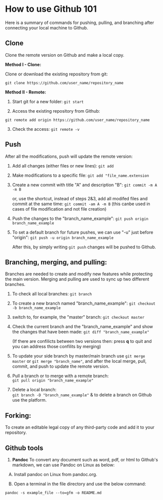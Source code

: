 # How to use Github 101
Here is a summary of commands for pushing, pulling, and branching after connecting your local machine to Github.


## Clone
Clone the remote version on Github and make a local copy.

**Method I - Clone:**

Clone or download the existing repository from git:

``` git clone https://github.com/user_name/repository_name ```

**Method II - Remote:**

1. Start git for a new folder:
``` git start ```

2. Access the existing repository from Github:

``` git remote add origin https://github.com/user_name/repository_name ```

3. Check the access:
``` git remote -v ```


## Push
After all the modifications, push will update the remote version:

1. Add all changes (either files or new lines):
```git add```

2. Make modifications to a specific file:
``` git add "file_name.extension ```

3. Create a new commit with title "A" and description "B":
``` git commit -m A -m B ```

   or, use the shortcut, instead of steps 2&3, add all modifed files and commit at the same time: ``` git commit -am A -m B ```
   (this canbe used in cases of file modification and not file creation)


4. Push the changes to the "branch_name_example":
``` git push origin branch_name_example ```

5. To set a default branch for future pushes, we can use "-u" just before "origin":
``` git push -u origin branch_name_example ```

   After this, by simply writing  ``` git push ``` changes will be pushed to Github.



## Branching, merging, and pulling:
Branches are needed to create and modify new features while protecting the main version. 
Merging and pulling are used to sync up two different branches.

1. To check all local branches:
``` git branch ```

2. To create a new branch named "branch_name_example":
``` git checkout -b branch_name_example ```

3. switch to, for example, the "master" branch:
``` git checkout master ``` 

4. Check the current branch and the "branch_name_example" and show the changes that have been made:
``` git diff "branch_name_example" ```

   (If there are confilicts between two versions then:
   press **q** to quit and you can address those confilits by merging)

5. To update your side branch by master/main branch use ``` git merge master ``` or ``` git merge "branch_name" ```, and after the local merge, pull, commit, and push to update the remote version.

6. Pull a branch or to merge with a remote branch:  
``` git pull origin "branch_name_example" ```

7. Delete a local branch:  
``` git branch -D "branch_name_example" ```
   & to delete a branch on Github use the platform.

## Forking:
To create an editable legal copy of any third-party code and add it to your repository.


## Github tools
1. **Pandoc** To convert any document such as word, pdf, or html to Github's markdown, we can use Pandoc on Linux as below:

   A. Install pandoc on Linux from pandoc.org.
   
   B. Open a terminal in the file directory and use the below command:
   
   ``` pandoc -s example_file --to=gfm -o README.md ```

